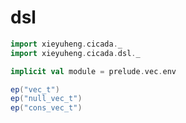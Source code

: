 # dsl

```scala mdoc:silent
import xieyuheng.cicada._
import xieyuheng.cicada.dsl._

implicit val module = prelude.vec.env
```

```scala mdoc
ep("vec_t")
ep("null_vec_t")
ep("cons_vec_t")
```
